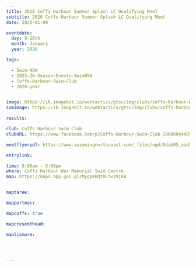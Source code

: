 ```yaml
---
title: 2026 Coffs Harbour Summer Splash LC Qualifying Meet
subtitle: 2026 Coffs Harbour Summer Splash LC Qualifying Meet
date: 2026-01-09

eventdate:
  day: 9-10th
  month: January
  year: 2026

tags:

  - Swim-NSW
  - 2025-26-Season-Events-SwimNSW
  - Coffs-Harbour-Swim-Club
  - 2026-year


image: https://ik.imagekit.io/webtactics/gtsc/img/clubs/coffs-harbour-600x400.jpg
sumimage: https://ik.imagekit.io/webtactics/gtsc/img/clubs/coffs-harbour-400x600.jpg

results: 

club: Coffs Harbour Swim Club
clubURL: https://www.facebook.com/p/Coffs-Harbour-Swim-Club-100060444858133/

meetflyerpdf: https://www.swimmingnorthcoast.com/_files/ugd/8dab05_aad8e4d10ddc45a5abe2206f9865034d.pdf

entrylink: 

time: 9:00am - 5:00pm
where: Coffs Harbour War Memorial Swim Centre
map: https://maps.app.goo.gl/MygpKRQthLtx39jKA


maptaree:

mapportmac:

mapcoffs: true

mapcresenthead:

maplismore: 




---
```



